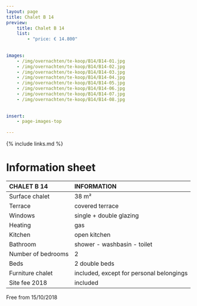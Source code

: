 ```yaml
---
layout: page
title: Chalet B 14
preview: 
    title: Chalet B 14
    list:
        - "price: € 14.800"
        
        
images:
    - /img/overnachten/te-koop/B14/B14-01.jpg
    - /img/overnachten/te-koop/B14/B14-02.jpg
    - /img/overnachten/te-koop/B14/B14-03.jpg
    - /img/overnachten/te-koop/B14/B14-04.jpg
    - /img/overnachten/te-koop/B14/B14-05.jpg
    - /img/overnachten/te-koop/B14/B14-06.jpg
    - /img/overnachten/te-koop/B14/B14-07.jpg
    - /img/overnachten/te-koop/B14/B14-08.jpg
    
    
insert:
    - page-images-top
    
---
```


{% include links.md %}



# Information sheet

CHALET B 14                | INFORMATION       | 
:---------------------------|:------------|
Surface chalet          | 38 m²
Terrace                      |covered terrace 
Windows                       |single + double glazing
Heating          |gas
Kitchen                     |open kitchen
Bathroom                   |shower - washbasin - toilet
Number of bedrooms         |2
Beds            |2 double beds
Furniture chalet             |included, except for personal belongings
Site fee 2018  |included

Free from 15/10/2018